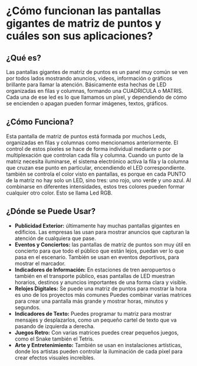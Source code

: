 # ¿Cómo funcionan las pantallas gigantes de matriz de puntos y cuáles son sus aplicaciones?

## ¿Qué es?
 Las pantallas gigantes de matriz de puntos es un panel muy común se ven por todos lados mostrando anuncios, videos, información o gráficos brillante para llamar la atención. Básicamente esta hechas de LED organizadas en filas y columnas, formando una CUADRICULA o MATRIS. Cada una de ese led es lo que llamamos un píxel, y dependiendo de cómo se encienden o apagan pueden formar imágenes, textos, gráficos.

## ¿Cómo Funciona?

Esta pantalla de matriz de puntos está formada por muchos Leds, organizadas en filas y columnas como mencionamos anteriormente.
El control de estos píxeles se hace de forma individual mediante o por multiplexación que controlan cada fila y columna. Cuando un punto de la matriz necesita iluminarse, el sistema electrónico activa la fila y la columna que cruzan ese punto en particular, encendiendo el LED correspondiente.
también se controla el color visto en pantallas, es porque en cada PUNTO de la matriz no hay solo un LED, sino tres: uno rojo, uno verde y uno azul. Al combinarse en diferentes intensidades, estos tres colores pueden formar cualquier otro color. Esto se llama Led RGB.

## ¿Dónde se Puede Usar?

- **Publicidad Exterior:** últimamente hay muchas pantallas gigantes en edificios. Las empresas las usan para mostrar anuncios que capturan la atención de cualquiera que pase.
- **Eventos y Conciertos:**  las pantallas de matriz de puntos son muy útil en concierto para que todo el público que están lejos, puedan ver lo que pasa en el escenario. También se usan en eventos deportivos, para mostrar el marcador.
- **Indicadores de Información:** En estaciones de tren aeropuertos o también en el transporte público, esas pantallas de LED muestran horarios, destinos y anuncios importantes de una forma clara y visible.
- **Relojes Digitales:** Se puede una matriz de puntos para mostrar la hora es uno de los proyectos más comunes Puedes combinar varias matrices para crear una pantalla más grande y mostrar horas, minutos y segundos.
- **Indicadores de Texto:** Puedes programar tu matriz para mostrar mensajes y desplazarlos, como un pequeño cartel de texto que va pasando de izquierda a derecha.
- **Juegos Retro:** Con varias matrices puedes crear pequeños juegos, como el Snake también el Tetris.
- **Arte y Entretenimiento:** También se usan en instalaciones artísticas, donde los artistas pueden controlar la iluminación de cada píxel para crear efectos visuales increíbles.


